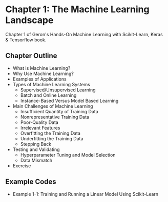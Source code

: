 # Chapter 1: The Machine Learning Landscape 
Chapter 1 of Geron's Hands-On Machine Learning with Scikit-Learn, Keras & Tensorflow book.

## Chapter Outline
- What is Machine Learning?
- Why Use Machine Learning?
- Examples of Applications
- Types of Machine Learning Systems
	- Supervised/Unsupervised Learning
	- Batch and Online Learning
	- Instance-Based Versus Model Based Learning 
- Main Challenges of Machine Learning
	- Insufficient Quantity of Training Data
	- Nonrepresentative Training Data
	- Poor-Quality Data
	- Irrelevant Features
	- Overfitting the Training Data
	- Underfitting the Training Data
	- Stepping Back
- Testing and Validating
	- Hyperparameter Tuning and Model Selection
	- Data Mismatch
- Exercise

## Example Codes
- Example 1-1: Training and Running a Linear Model Using Scikit-Learn
